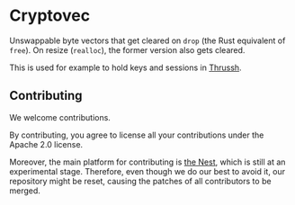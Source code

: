 # Cryptovec

Unswappable byte vectors that get cleared on `drop` (the Rust equivalent of `free`). On resize (`realloc`), the former version also gets cleared.

This is used for example to hold keys and sessions in [Thrussh](//nest.pijul.com/pijul_org/thrussh).

## Contributing

We welcome contributions.

By contributing, you agree to license all your contributions under the Apache 2.0 license.

Moreover, the main platform for contributing is [the Nest](//nest.pijul.com/pijul_org/cryptovec), which is still at an experimental stage. Therefore, even though we do our best to avoid it, our repository might be reset, causing the patches of all contributors to be merged.
